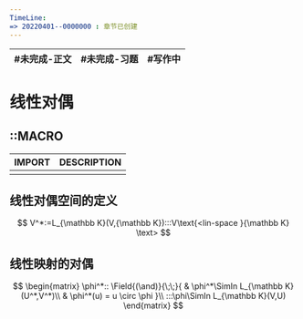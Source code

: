 ```yaml
---
TimeLine: 
=> 20220401--0000000 : 章节已创建
---
```

| #未完成-正文 | #未完成-习题 | #写作中 |
| ------------ | ------------ | ------- |

# 线性对偶

## ::MACRO

| IMPORT | DESCRIPTION |
| ------ | ----------- |
|        |             |

## 线性对偶空间的定义

$$
V^*:=L_{\mathbb K}(V,{\mathbb K}):::V\text{<lin-space }{\mathbb K} \text>
$$

## 线性映射的对偶

$$
\begin{matrix}
	\phi^*::
	\Field{(\and)}{\;\;}{
		& \phi^*\SimIn L_{\mathbb K}(U^*,V^*)\\
		& \phi^*(u) = u \circ \phi
	}\\
	:::\phi\SimIn L_{\mathbb K}(V,U)
\end{matrix}
$$
